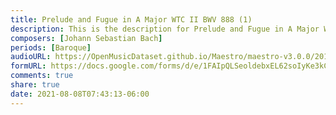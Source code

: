 ```yaml
---
title: Prelude and Fugue in A Major WTC II BWV 888 (1)
description: This is the description for Prelude and Fugue in A Major WTC II BWV 888 by Johann Sebastian Bach
composers: [Johann Sebastian Bach]
periods: [Baroque]
audioURL: https://OpenMusicDataset.github.io/Maestro/maestro-v3.0.0/2015/MIDI-Unprocessed_R1_D2-13-20_mid--AUDIO-from_mp3_13_R1_2015_wav--1.midi
formURL: https://docs.google.com/forms/d/e/1FAIpQLSeoldebxEL62soIyKe3kCCwX4qaujtIsRyPNdeXbuuzBlZzdA/viewform
comments: true
share: true
date: 2021-08-08T07:43:13-06:00
---
```

